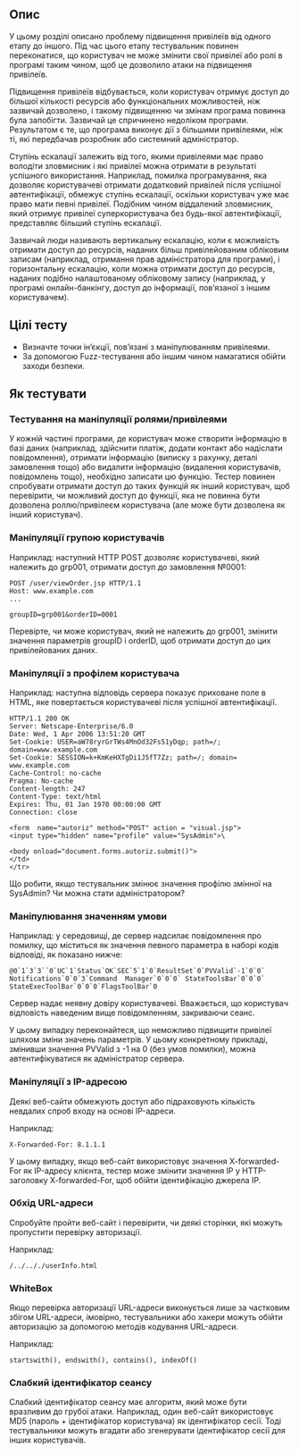 ## Опис

У цьому розділі описано проблему підвищення привілеїв від одного етапу до іншого. Під час цього етапу тестувальник повинен переконатися, що користувач не може змінити свої привілеї або ролі в програмі таким чином, щоб це дозволило атаки на підвищення привілеїв.

Підвищення привілеїв відбувається, коли користувач отримує доступ до більшої кількості ресурсів або функціональних можливостей, ніж зазвичай дозволено, і такому підвищенню чи змінам програма повинна була запобігти. Зазвичай це спричинено недоліком програми. Результатом є те, що програма виконує дії з більшими привілеями, ніж ті, які передбачав розробник або системний адміністратор.

Ступінь ескалації залежить від того, якими привілеями має право володіти зловмисник і які привілеї можна отримати в результаті успішного використання. Наприклад, помилка програмування, яка дозволяє користувачеві отримати додатковий привілей після успішної автентифікації, обмежує ступінь ескалації, оскільки користувач уже має право мати певні привілеї. Подібним чином віддалений зловмисник, який отримує привілеї суперкористувача без будь-якої автентифікації, представляє більший ступінь ескалації.

Зазвичай люди називають вертикальну ескалацію, коли є можливість отримати доступ до ресурсів, наданих більш привілейованим обліковим записам (наприклад, отримання прав адміністратора для програми), і горизонтальну ескалацію, коли можна отримати доступ до ресурсів, наданих подібно налаштованому обліковому запису (наприклад, у програмі онлайн-банкінгу, доступ до інформації, пов’язаної з іншим користувачем).

## Цілі тесту
+ Визначте точки ін’єкції, пов’язані з маніпулюванням привілеями.
+ За допомогою Fuzz-тестування або іншим чином намагатися обійти заходи безпеки.

## Як тестувати
### Тестування на маніпуляції ролями/привілеями
У кожній частині програми, де користувач може створити інформацію в базі даних (наприклад, здійснити платіж, додати контакт або надіслати повідомлення), отримати інформацію (виписку з рахунку, деталі замовлення тощо) або видалити інформацію (видалення користувачів, повідомлень тощо), необхідно записати цю функцію. Тестер повинен спробувати отримати доступ до таких функцій як інший користувач, щоб перевірити, чи можливий доступ до функції, яка не повинна бути дозволена роллю/привілеєм користувача (але може бути дозволена як інший користувач).

### Маніпуляції групою користувачів
Наприклад: наступний HTTP POST дозволяє користувачеві, який належить до grp001, отримати доступ до замовлення №0001:
```
POST /user/viewOrder.jsp HTTP/1.1
Host: www.example.com
...

groupID=grp001&orderID=0001
```
Перевірте, чи може користувач, який не належить до grp001, змінити значення параметрів groupID і orderID, щоб отримати доступ до цих привілейованих даних.

### Маніпуляції з профілем користувача
Наприклад: наступна відповідь сервера показує приховане поле в HTML, яке повертається користувачеві після успішної автентифікації.

```
HTTP/1.1 200 OK
Server: Netscape-Enterprise/6.0
Date: Wed, 1 Apr 2006 13:51:20 GMT
Set-Cookie: USER=aW78ryrGrTWs4MnOd32Fs51yDqp; path=/; domain=www.example.com
Set-Cookie: SESSION=k+KmKeHXTgDi1J5fT7Zz; path=/; domain= www.example.com
Cache-Control: no-cache
Pragma: No-cache
Content-length: 247
Content-Type: text/html
Expires: Thu, 01 Jan 1970 00:00:00 GMT
Connection: close

<form  name="autoriz" method="POST" action = "visual.jsp">
<input type="hidden" name="profile" value="SysAdmin">\

<body onload="document.forms.autoriz.submit()">
</td>
</tr>
```
Що робити, якщо тестувальник змінює значення профілю змінної на SysAdmin? Чи можна стати адміністратором?

### Маніпулювання значенням умови

Наприклад: у середовищі, де сервер надсилає повідомлення про помилку, що міститься як значення певного параметра в наборі кодів відповіді, як показано нижче:

```
@0`1`3`3``0`UC`1`Status`OK`SEC`5`1`0`ResultSet`0`PVValid`-1`0`0` Notifications`0`0`3`Command  Manager`0`0`0` StateToolsBar`0`0`0`
StateExecToolBar`0`0`0`FlagsToolBar`0
```

Сервер надає неявну довіру користувачеві. Вважається, що користувач відповість наведеним вище повідомленням, закриваючи сеанс.

У цьому випадку переконайтеся, що неможливо підвищити привілеї шляхом зміни значень параметрів. У цьому конкретному прикладі, змінивши значення PVValid з -1 на 0 (без умов помилки), можна автентифікуватися як адміністратор сервера.

### Маніпуляції з IP-адресою
Деякі веб-сайти обмежують доступ або підраховують кількість невдалих спроб входу на основі IP-адреси.

Наприклад:
```
X-Forwarded-For: 8.1.1.1
```
У цьому випадку, якщо веб-сайт використовує значення X-forwarded-For як IP-адресу клієнта, тестер може змінити значення IP у HTTP-заголовку X-forwarded-For, щоб обійти ідентифікацію джерела IP.

### Обхід URL-адреси
Спробуйте пройти веб-сайт і перевірити, чи деякі сторінки, які можуть пропустити перевірку авторизації.

Наприклад:
```
/../.././userInfo.html
```
### WhiteBox
Якщо перевірка авторизації URL-адреси виконується лише за частковим збігом URL-адреси, імовірно, тестувальники або хакери можуть обійти авторизацію за допомогою методів кодування URL-адреси.

Наприклад:
```
startswith(), endswith(), contains(), indexOf()
```
### Слабкий ідентифікатор сеансу
Слабкий ідентифікатор сеансу має алгоритм, який може бути вразливим до грубої атаки. Наприклад, один веб-сайт використовує MD5 (пароль + ідентифікатор користувача) як ідентифікатор сесії. Тоді тестувальники можуть вгадати або згенерувати ідентифікатор сесії для інших користувачів.
